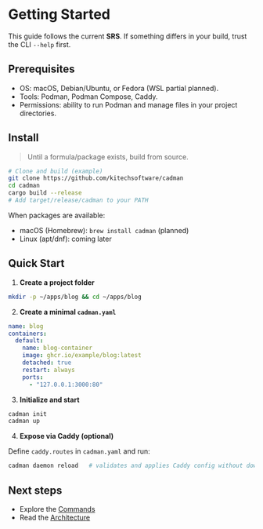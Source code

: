 # Getting Started

This guide follows the current **SRS**. If something differs in your build, trust the CLI `--help` first.

## Prerequisites

- OS: macOS, Debian/Ubuntu, or Fedora (WSL partial planned).
- Tools: Podman, Podman Compose, Caddy.
- Permissions: ability to run Podman and manage files in your project directories.

## Install

> Until a formula/package exists, build from source.

```bash
# Clone and build (example)
git clone https://github.com/kitechsoftware/cadman
cd cadman
cargo build --release
# Add target/release/cadman to your PATH
```

When packages are available:
- macOS (Homebrew): `brew install cadman` (planned)
- Linux (apt/dnf): coming later

## Quick Start

1) **Create a project folder**

```bash
mkdir -p ~/apps/blog && cd ~/apps/blog
```

2) **Create a minimal `cadman.yaml`**

```yaml
name: blog
containers:
  default:
    name: blog-container
    image: ghcr.io/example/blog:latest
    detached: true
    restart: always
    ports:
      - "127.0.0.1:3000:80"
```

3) **Initialize and start**

```bash
cadman init
cadman up
```

4) **Expose via Caddy (optional)**

Define `caddy.routes` in `cadman.yaml` and run:
```bash
cadman daemon reload   # validates and applies Caddy config without downtime
```

## Next steps

- Explore the [Commands](commands/index.md)
- Read the [Architecture](architecture/index.md)
